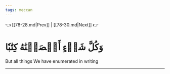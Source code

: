 ```yaml
---
tags: meccan
---
```


👈 [[78-28.md|Prev]] | [[78-30.md|Next]] 👉

# وَكُلَّ شَيۡءٍ أَحۡصَيۡنَٰهُ كِتَٰبٗا

But all things We have enumerated in writing

---

